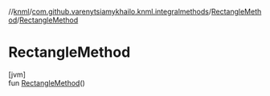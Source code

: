 //[knml](../../../index.md)/[com.github.varenytsiamykhailo.knml.integralmethods](../index.md)/[RectangleMethod](index.md)/[RectangleMethod](-rectangle-method.md)

# RectangleMethod

[jvm]\
fun [RectangleMethod](-rectangle-method.md)()
